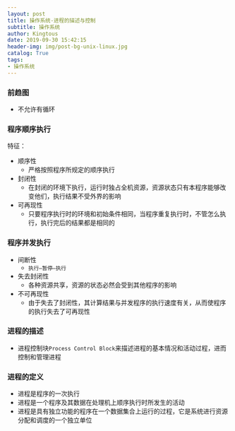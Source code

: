 ```yaml
---
layout: post
title: 操作系统-进程的描述与控制
subtitle: 操作系统
author: Kingtous
date: 2019-09-30 15:42:15
header-img: img/post-bg-unix-linux.jpg
catalog: True
tags:
- 操作系统
---
```


### 前趋图

- 不允许有循环



### 程序顺序执行

特征：

- 顺序性
  - 严格按照程序所规定的顺序执行
- 封闭性
  - 在封闭的环境下执行，运行时独占全机资源，资源状态只有本程序能够改变他们，执行结果不受外界的影响
- 可再现性
  - 只要程序执行时的环境和初始条件相同，当程序重复执行时，不管怎么执行，执行完后的结果都是相同的

### 程序并发执行

- 间断性
  - `执行—暂停—执行`
- 失去封闭性
  - 各种资源共享，资源的状态必然会受到其他程序的影响
- 不可再现性
  - 由于失去了封闭性，其计算结果与并发程序的执行速度有关，从而使程序的执行失去了可再现性

### 进程的描述

- 进程控制块`Process Control Block`来描述进程的基本情况和活动过程，进而控制和管理进程



### 进程的定义

- 进程是程序的一次执行
- 进程是一个程序及其数据在处理机上顺序执行时所发生的活动
- 进程是具有独立功能的程序在一个数据集合上运行的过程，它是系统进行资源分配和调度的一个独立单位
